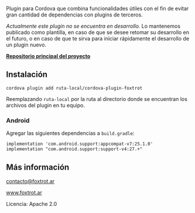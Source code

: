 Plugin para Cordova que combina funcionalidades útiles con el fin de evitar gran cantidad de dependencias con plugins de terceros.

*Actualmente este plugin no se encuentra en desarrollo.* Lo mantenemos publicado como plantilla, en caso de que se desee retomar su desarrollo en el futuro, o en caso de que te sirva para iniciar rápidamente el desarrollo de un plugin nuevo.

**[Repositorio principal del proyecto](https://github.com/gquagliano/experimental-foxtrot-framework)**

## Instalación

    cordova plugin add ruta-local/cordova-plugin-foxtrot

Reemplazando `ruta-local` por la ruta al directorio donde se encuentran los archivos del plugin en tu equipo.

### Android

Agregar las siguientes dependencias a `build.gradle`:

    implementation 'com.android.support:appcompat-v7:25.1.0'
    implementation "com.android.support:support-v4:27.+"

## Más información

contacto@foxtrot.ar

www.foxtrot.ar

Licencia: Apache 2.0

